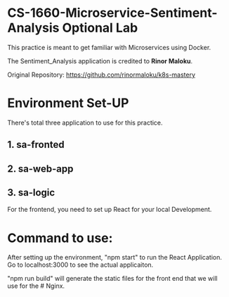 # CS-1660-Microservice-Sentiment-Analysis Optional Lab

This practice is meant to get familiar with Microservices using Docker. 

The Sentiment_Analysis application is credited to **Rinor Maloku**.

Original Repository: https://github.com/rinormaloku/k8s-mastery

# Environment Set-UP
There's total three application to use for this practice. 

## 1. sa-fronted
## 2. sa-web-app
## 3. sa-logic

For the frontend, you need to set up React for your local Development.

# Command to use:
After setting up the environment, 
"npm start" to run the React Application. 
Go to localhost:3000 to see the actual applicaiton. 

"npm run build" will generate the static files for the front end that we will use for the # Nginx. 



         
